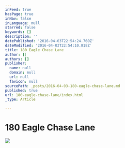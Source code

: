 ```yaml
---
inFeed: true
hasPage: true
inNav: false
inLanguage: null
starred: false
keywords: []
description: ''
datePublished: '2016-04-03T22:54:24.760Z'
dateModified: '2016-04-03T22:54:10.018Z'
title: 180 Eagle Chase Lane
author: []
authors: []
publisher:
  name: null
  domain: null
  url: null
  favicon: null
sourcePath: _posts/2016-04-03-180-eagle-chase-lane.md
published: true
url: 180-eagle-chase-lane/index.html
_type: Article

---
```

# 180 Eagle Chase Lane
![](https://the-grid-user-content.s3-us-west-2.amazonaws.com/20e06df8-ed63-4e30-93f4-03834a7a4408.jpg)